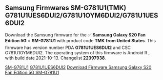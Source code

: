 <h2>Samsung Firmwares SM-G781U1(TMK) G781U1UES6DUI2/G781U1OYM6DUI2/G781U1UES6DUI2</h2>
Download the Samsung firmware for the ✅ <strong>Samsung Galaxy S20 Fan Edition 5G </strong> ⭐ <strong>SM-G781U1</strong> with product code <strong>TMK</strong> <strong> from United States</strong>. This firmware has version number PDA <strong>G781U1UES6DUI2</strong> and CSC G781U1OYM6DUI2. The operating system of this firmware is Android R , with build date 2021-10-13. Changelist <strong>22397938</strong>.


[SM-G781U1](https://samfirm.shop/samsung/model/SM-G781U1)
[G781U1UES6DUI2](https://samfirm.shop/samsung/pda/G781U1UES6DUI2)
[Download Firmware Samsung Galaxy S20 Fan Edition 5G SM-G781U1](https://samfirm.shop/samsung/firmware/464473)
